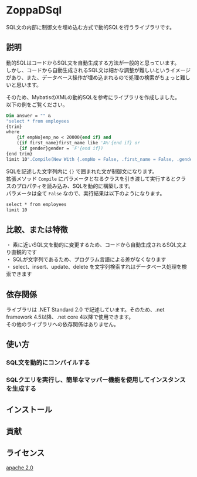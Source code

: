 # ZoppaDSql 
SQL文の内部に制御文を埋め込む方式で動的SQLを行うライブラリです。 

## 説明
動的SQLはコードからSQL文を自動生成する方法が一般的と思っています。  
しかし、コードから自動生成されるSQL文は細かな調整が難しいというイメージがあり、また、データベース操作が埋め込まれるので処理の検索がちょっと難しいと思います。  
 
そのため、MybatisのXMLの動的SQLを参考にライブラリを作成しました。  
以下の例をご覧ください。 
``` vb
Dim answer = "" &
"select * from employees 
{trim}
where
    {if empNo}emp_no < 20000{end if} and
    ({if first_name}first_name like 'A%'{end if} or 
     {if gender}gender = 'F'{end if})
{end trim}
limit 10".Compile(New With {.empNo = False, .first_name = False, .gender = False})
```

SQLを記述した文字列内に `{}` で囲まれた文が制御文になります。  
拡張メソッド `Compile` にパラメータとなるクラスを引き渡して実行するとクラスのプロパティを読み込み、SQLを動的に構築します。  
パラメータは全て `False` なので、実行結果は以下のようになります。 
``` vb
select * from employees 
limit 10
```

## 比較、または特徴
・ 素に近いSQL文を動的に変更するため、コードから自動生成されるSQL文より直観的です  
・ SQLが文字列であるため、プログラム言語による差がなくなります  
・ select、insert、update、delete を文字列検索すれはデータベース処理を検索できます  

## 依存関係
ライブラリは .NET Standard 2.0 で記述しています。そのため、.net framework 4.5以降、.net core 4以降で使用できます。  
その他のライブラリへの依存関係はありません。

## 使い方
### SQL文を動的にコンパイルする
### SQLクエリを実行し、簡単なマッパー機能を使用してインスタンスを生成する

## インストール

## 貢献

## ライセンス
[apache 2.0](https://www.apache.org/licenses/LICENSE-2.0.html)
